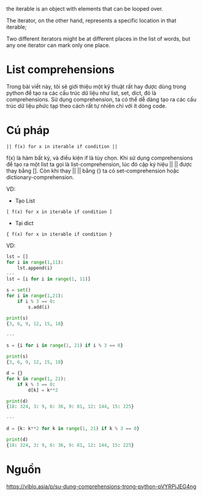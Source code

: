 the iterable is an object with elements that can be looped over. 

The iterator, on the other hand, represents a specific location in that iterable;

Two different iterators might be at different places in the list of words, but any one iterator can mark only one place.

# List comprehensions

Trong bài viết này, tôi sẽ giới thiệu một kỹ thuật rất hay được dùng trong python để tạo ra các cấu trúc dữ liệu như list, set, dict, đó là comprehensions. Sử dụng comprehension, ta có thể dễ dàng tạo ra các cấu trúc dữ liệu phức tạp theo cách rất tự nhiên chỉ với ít dòng code.

# Cú pháp
```
|| f(x) for x in iterable if condition ||
```

f(x) là hàm bất kỳ, và điều kiện if là tùy chọn. Khi sử dụng comprehensions để tạo ra một list ta gọi là list-comprehension, lúc đó cặp ký hiệu || || được thay bằng []. Còn khi thay || || bằng {} ta có set-comprehension hoặc dictionary-comprehension.

VD:
- Tạo List
```
[ f(x) for x in iterable if condition ]
```
- Tại dict
```
{ f(x) for x in iterable if condition }
```

VD:
```py
lst = []
for i in range(1,11):
	lst.append(i)
---
lst = [i for i in range(1, 11)]

```

```py
s = set()
for i in range(1,21):
	if i % 3 == 0:
    	s.add(i)

print(s)
{3, 6, 9, 12, 15, 18}

---

s = {i for i in range(1, 21) if i % 3 == 0}

print(s)
{3, 6, 9, 12, 15, 18}
```

```py
d = {}
for k in range(1, 21):
	if k % 3 == 0:
    	d[k] = k**2

print(d)
{18: 324, 3: 9, 6: 36, 9: 81, 12: 144, 15: 225}

---

d = {k: k**2 for k in range(1, 21) if k % 3 == 0}

print(d)
{18: 324, 3: 9, 6: 36, 9: 81, 12: 144, 15: 225}

```

# Nguồn

https://viblo.asia/p/su-dung-comprehensions-trong-python-pVYRPjJEG4ng